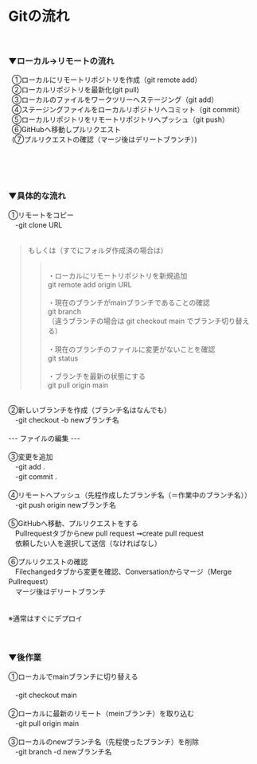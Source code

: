 # Gitの流れ<br>
<br>

### ▼ローカル→リモートの流れ

&ensp;①ローカルにリモートリポジトリを作成（git remote add）   <br>
&ensp;②ローカルリポジトリを最新化(git pull)   <br>
&ensp;③ローカルのファイルをワークツリーへステージング（git add）    　<br>
&ensp;④ステージングファイルをローカルリポジトリへコミット（git commit）   <br>
&ensp;⑤ローカルリポジトリをリモートリポジトリへプッシュ（git push）    <br>
&ensp;⑥GitHubへ移動しプルリクエスト   <br>
&ensp;(⑦プルリクエストの確認（マージ後はデリートブランチ）)<br>
<br>
<br>
<br>
<br>

### ▼具体的な流れ

①リモートをコピー   <br>
　-git clone URL<br>
<br>
>もしくは（すでにフォルダ作成済の場合は） <br>
>><br>
>>・ローカルにリモートリポジトリを新規追加    <br>
>>git remote add origin URL    <br>
>><br>
>>・現在のブランチがmainブランチであることの確認<br>   
>> git branch   <br>
>>（違うブランチの場合は git checkout main でブランチ切り替える）   <br>
>><br>
>>・現在のブランチのファイルに変更がないことを確認    <br>
>> git status   <br>
>><br>
>>・ブランチを最新の状態にする    <br>
>> git pull origin main   <br>
<br>
②新しいブランチを作成（ブランチ名はなんでも）   <br>
　-git checkout -b newブランチ名   <br>
<br>
---
ファイルの編集
---
<br>
<br>
③変更を追加<br>    
　-git add .   <br> 
　-git commit .   <br>
<br>
④リモートへプッシュ（先程作成したブランチ名（＝作業中のブランチ名））   <br>
　-git push origin newブランチ名   <br>
<br>
⑤GitHubへ移動、プルリクエストをする   <br>
　Pullrequestタブからnew pull request ➞create pull request <br>  
　依頼したい人を選択して送信（なければなし）    <br>
<br>
⑥プルリクエストの確認   <br>
　Filechangedタブから変更を確認、Conversationからマージ（Merge Pullrequest）    <br>
　マージ後はデリートブランチ    <br>
<br>
<br>
※通常はすぐにデプロイ   <br>
<br>
<br>

### ▼後作業

①ローカルでmainブランチに切り替える<br>    
　-git checkout main    <br>
<br>
②ローカルに最新のリモート（meinブランチ）を取り込む    <br>
　-git pull origin main   <br>
<br>
③ローカルのnewブランチ名（先程使ったブランチ）を削除    <br>
　-git branch -d newブランチ名   <br>
